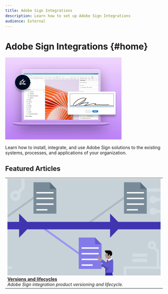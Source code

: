 ```yaml
---
title: Adobe Sign Integrations 
description: Learn how to set up Adobe Sign Integrations
audience: External
---
```

# Adobe Sign Integrations {#home} 

![banner](images/adobe-sign.png)

Learn how to install, integrate, and use Adobe Sign solutions to the existing systems, processes, and applications of your organization.

## Featured Articles

<table style="table-layout:fixed">
<tr>
  <td>
    <a href="versions.md">
    <img alt="Lead" src="images/versions.png"/>
    </a>
    <div>
    <a href="versions.md"><strong>Versions and lifecycles</strong></a>
    </div>
    <em>Adobe Sign integration product versioning and lifecycle.</em>
    <br>
  </td>
</tr>
</table>
